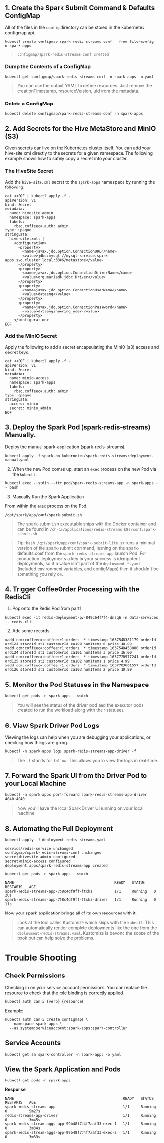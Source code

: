 ## 1. Create the Spark Submit Command & Defaults ConfigMap
All of the files in the `config` directory can be stored in the Kubernetes configmap api.
~~~
kubectl create configmap spark-redis-streams-conf --from-file=config -n spark-apps
~~~
> `configmap/spark-redis-streams-conf created`

### Dump the Contents of a ConfigMap
~~~
kubectl get configmap/spark-redis-streams-conf -n spark-apps -o yaml
~~~
> You can use the output YAML to define resources. Just remove the creationTimestamp, resourceVersion, uid from the metadata.

### Delete a ConfigMap
~~~
kubectl delete configmap/spark-redis-streams-conf -n spark-apps
~~~

## 2. Add Secrets for the Hive MetaStore and MinIO (S3)
Given secrets can live on the Kubernetes cluster itself. You can add your hive-site.xml directly to the secrets for a given namespace. The following example shows how to safely copy a secret into your cluster. 

### The HiveSite Secret
Add the `hive-site.xml` secret to the `spark-apps` namespace by running the following.
~~~
cat <<EOF | kubectl apply -f -
apiVersion: v1
kind: Secret
metadata:
  name: hivesite-admin
  namespace: spark-apps
  labels:
    rbac.coffeeco.auth: admin
type: Opaque
stringData:
  hive-site.xml: |
    <configuration>
      <property>
        <name>javax.jdo.option.ConnectionURL</name>
        <value>jdbc:mysql://mysql-service.spark-apps.svc.cluster.local:3306/metastore</value>
      </property>
      <property>
        <name>javax.jdo.option.ConnectionDriverName</name>
        <value>org.mariadb.jdbc.Driver</value>
      </property>
      <property>
        <name>javax.jdo.option.ConnectionUserName</name>
        <value>dataeng</value>
      </property>
      <property>
        <name>javax.jdo.option.ConnectionPassword</name>
        <value>dataengineering_user</value>
      </property>
    </configuration>
EOF
~~~

### Add the MinIO Secret
Apply the following to add a secret encapsulating the MinIO (s3) access and secret keys.
~~~
cat <<EOF | kubectl apply -f -
apiVersion: v1
kind: Secret
metadata:
  name: minio-access
  namespace: spark-apps
  labels:
    rbac.coffeeco.auth: admin
type: Opaque
stringData:
  access: minio
  secret: minio_admin
EOF
~~~

## 3. Deploy the Spark Pod (spark-redis-streams) Manually.

Deploy the manual spark-application (spark-redis-streams).
~~~
kubectl apply -f spark-on-kubernetes/spark-redis-streams/deployment-manual.yaml
~~~

2. When the new Pod comes up, start an `exec` process on the new Pod via the `kubectl`.
~~~
kubectl exec --stdin --tty pod/spark-redis-streams-app -n spark-apps -- bash
~~~

3. Manually Run the Spark Application

From within the `exec` process on the Pod.
~~~
/opt/spark/app/conf/spark-submit.sh
~~~
> The spark-submit.sh executable ships with the Docker container and can be found in `/ch-15/applications/redis-streams-k8s/conf/spark-submit.sh`

> Tip: `bash /opt/spark/app/conf/spark-submit-lite.sh` runs a minimal version of the spark-submit command, leaning on the spark-defaults.conf from the `spark-redis-streams-app` launch Pod. For production deployments a key to your success is idempotent deployments, so if a value isn't part of the `deployment-*.yaml` (included environment variables, and configMaps) then it shouldn't be something you rely on.

## 4. Trigger CoffeeOrder Processing with the RedisCli

1. Pop onto the Redis Pod from part1
~~~
kubectl exec -it redis-deployment-pv-849c64f7f4-dnzq6 -n data-services -- redis-cli
~~~

2. Add some records
~~~
xadd com:coffeeco:coffee:v1:orders  * timestamp 1637548381179 orderId ord123 storeId st1 customerId ca100 numItems 6 price 48.00
xadd com:coffeeco:coffee:v1:orders  * timestamp 1637548458800 orderId ord124 storeId st1 customerId ca101 numItems 3 price 36.00
xadd com:coffeeco:coffee:v1:orders  * timestamp 1637720977241 orderId ord125 storeId st2 customerId ca102 numItems 1 price 4.99
xadd com:coffeeco:coffee:v1:orders  * timestamp 1637783601557 orderId ord126 storeId st1 customerId ca103 numItems 2 price 10.99
~~~

## 5. Monitor the Pod Statuses in the Namespace
~~~
kubectl get pods -n spark-apps --watch
~~~
> You will see the status of the driver pod and the executor pods created to run the workload along with their statuses.

## 6. View Spark Driver Pod Logs
Viewing the logs can help when you are debugging your applications, or checking how things are going.
~~~
kubectl -n spark-apps logs spark-redis-streams-app-driver -f
~~~
> The `-f` stands for `follow`. This allows you to view the logs in real-time.

## 7. Forward the Spark UI from the Driver Pod to your Local Machine
~~~
kubectl -n spark-apps port-forward spark-redis-streams-app-driver 4040:4040
~~~
> Now you'll have the local Spark Driver UI running on your local machine

## 8. Automating the Full Deployment
~~~
kubectl apply -f deployment-redis-streams.yaml
~~~

```
service/redis-service unchanged
configmap/spark-redis-streams-conf unchanged
secret/hivesite-admin configured
secret/minio-access configured
deployment.apps/spark-redis-streams-app created
```

~~~
kubectl get pods -n spark-apps --watch
~~~

```
NAME                                              READY   STATUS    RESTARTS   AGE
spark-redis-streams-app-758c4df9ff-ftxkz          1/1     Running   0          20s
spark-redis-streams-app-758c4df9ff-ftxkz-driver   1/1     Running   0          11s
```

Now your spark application brings all of its own resources with it.

> Look at the tool called Kustomize which ships with the `kubectl`. This can automatically render complete deployments like the one from the `deployment-redis-streams.yaml`. Kustomize is beyond the scope of the book but can help solve the problems.

# Trouble Shooting
## Check Permissions
Checking in on your service account permissions. You can replace the resource to check that the role binding is correctly applied. 

```
kubectl auth can-i {verb} {resource}
```

Example:
~~~
kubectl auth can-i create configmaps \
  --namespace spark-apps \
  --as system:serviceaccount:spark-apps:spark-controller
~~~

## Service Accounts
~~~
kubectl get sa spark-controller -n spark-apps -o yaml
~~~

## View the Spark Application and Pods
```
kubectl get pods -n spark-apps
```

**Response**
~~~
NAME                                                  READY   STATUS    RESTARTS   AGE
spark-redis-streams-app                               1/1     Running   0          5m27s
redis-streams-app-driver                              1/1     Running   0          3m45s
spark-redis-stream-aggs-app-99b48f7d4f7aaf33-exec-1   1/1     Running   0          3m34s
spark-redis-stream-aggs-app-99b48f7d4f7aaf33-exec-2   1/1     Running   0          3m33s
~~~